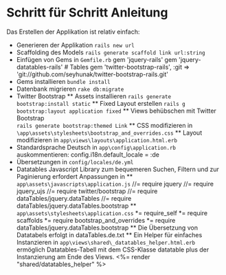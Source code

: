 # Schritt für Schritt Anleitung

Das Erstellen der Applikation ist relativ einfach:

* Generieren der Applikation
  `rails new url`
* Scaffolding des Models
  `rails generate scaffold link url:string`
* Einfügen von Gems in 
  `Gemfile.rb`
        gem 'jquery-rails'
        gem 'jquery-datatables-rails'                        # Tables
        gem 'twitter-bootstrap-rails', :git => 'git://github.com/seyhunak/twitter-bootstrap-rails.git'
* Gems installieren
  `bundle install`
* Datenbank migrieren
  `rake db:migrate`
* Twitter Bootstrap 
** Assets installieren
   `rails generate bootstrap:install static`
** Fixed Layout erstellen
  `rails g bootstrap:layout application fixed`
** Views behübschen mit Twitter Bootstrap  
  `rails generate bootstrap:themed Link`
** CSS modifizieren in 
  `\app\assets\stylesheets\bootstrap_and_overrides.css`
** Layout modifizieren in 
  `app\views\layouts\application.html.erb`
* Standardsprache Deutsch 
  in `app\config\application.rb` auskommentieren:
    config.i18n.default_locale = :de
* Übersetzungen 
  in `config/locales/de.yml`
* Datatables Javascript Library zum bequemeren Suchen, Filtern und zur Paginierung erfordert Anpassungen in 
** `app\assets\javascripts\application.js`
        //= require jquery
        //= require jquery_ujs
        //= require twitter/bootstrap
        //= require dataTables/jquery.dataTables
        //= require dataTables/jquery.dataTables.bootstrap
** `app\assets\stylesheets\application.css`
        *= require_self
        *= require scaffolds
        *= require bootstrap_and_overrides
        *= require dataTables/jquery.dataTables.bootstrap 
** Die Übersetzung von Datatabels erfolgt in dataTables.de.txt
** Ein Helper für einfaches Instanzieren in `app\views\shared\_datatables_helper.html.erb`
   ermöglich Datatables-Tabell mit dem CSS-Klasse datatable plus der Instanzierung am Ende des Views.
         <%= render "shared/datatables_helper" %>